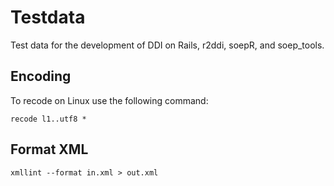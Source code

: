 
Testdata
========

Test data for the development of DDI on Rails, r2ddi, soepR, and soep_tools.

Encoding
--------

To recode on Linux use the following command:

    recode l1..utf8 *

Format XML
----------

    xmllint --format in.xml > out.xml
